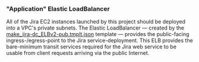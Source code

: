 ### "Application" Elastic LoadBalancer

All of the Jira EC2 instances launched by this project should be deployed into a VPC's private subnets. The Elastic LoadBalancer &mdash; created by the [make_jira-dc_ELBv2-pub.tmplt.json](/Templates/make_jira-dc_ELBv2-pub.tmplt.json) template &mdash; provides the public-facing ingress-/egress-point to the Jira service-deployment. This ELB provides the bare-minimum transit services required for the Jira web service to be usable from client requests arriving via the public Internet.
